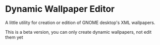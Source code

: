# Dynamic Wallpaper Editor
A little utility for creation or edition of GNOME desktop's XML wallpapers.

This is a beta version, you can only create dynamic wallpapers, not edit them yet
